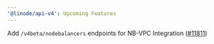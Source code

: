 ```yaml
---
'@linode/api-v4': Upcoming Features
---
```


Add `/v4beta/nodebalancers` endpoints for NB-VPC Integration ([#11811](https://github.com/linode/manager/pull/11811))
